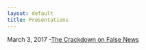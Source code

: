 ```yaml
---
layout: default
title: Presentations
--- 
```

March 3, 2017 -[The Crackdown on False News](http://cdn.rawgit.com/myersj451/FS102-news_presentation-myersj451/master/fake_news3.html#/)
